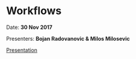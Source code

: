 # Workflows
Date: **30 Nov 2017**

Presenters: **Bojan Radovanovic & Milos Milosevic**

[Presentation](https://gitpitch.com/rbtree/rbt-lectures/2017-12-brmm-workflows)
